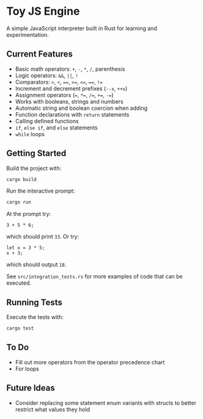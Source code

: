 # Toy JS Engine

A simple JavaScript interpreter built in Rust for learning and experimentation.

## Current Features
- Basic math operators: `+`, `-`, `*`, `/`, parenthesis
- Logic operators: `&&`, `||`, `!`
- Comparators: `>`, `<`, `==`, `>=`, `<=`, `==`, `!=`
- Increment and decrement prefixes (`--x`, `++x`)
- Assignment operators (`=`, `*=`, `/=`, `+=`, `-=`)
- Works with booleans, strings and numbers
- Automatic string and boolean coercion when adding
- Function declarations with `return` statements
- Calling defined functions
- `if`, `else if`, and `else` statements
- `while` loops

## Getting Started
Build the project with:
```bash
cargo build
```

Run the interactive prompt:
```bash
cargo run
```
At the prompt try:
```text
3 + 5 * 6;
```
which should print `33`. Or try:
```text
let x = 3 * 5;
x + 3;
```
which should output `18`.

See `src/integration_tests.rs` for more examples of code that can be executed.

## Running Tests
Execute the tests with:
```bash
cargo test
```

## To Do
- Fill out more operators from the operator precedence chart
- For loops

## Future Ideas
- Consider replacing some statement enum variants with structs to better restrict what values they hold
